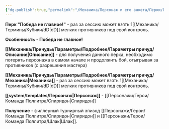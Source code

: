 ```yaml
---
{"dg-publish":true,"permalink":"/Механика/Персонаж и его анкета/Перки/Победа не главное!/","noteIcon":"","created":"2025-08-21T13:47:35.683+03:00","updated":"2025-09-24T17:18:07.714+03:00"}
---
```



**Перк "Победа не главное!"** - раз за сессию может взять 1[[Механика/Термины/Кубики/dD\|dD]] мелких противников под свой контроль.  

**Особенность** - **Победа не главное!**

**[[Механика/Причуды/Параметры/Подробнее/Параметры причуд/Описание\|Описание]]** - для получения данного перка, необходимо потерять персонажа в самом начале и продолжить бой, отыгрывая за противников (с разрешения мастера)

**[[Механика/Причуды/Параметры/Подробнее/Параметры причуд/Механика\|Механика]]** - раз за сессию может взять 1[[Механика/Термины/Кубики/dD\|dD]] мелких противников под свой контроль.  

**[[system/templates/Персонаж\|Персонаж]]** - [[Персонажи/Герои/Команда Поллитра/Спиридон\|Спиридон]]

**Получение** - филлерный турнирный эпизод [[Персонажи/Герои/Команда Поллитра/Спиридон\|Спиридон]] и [[Персонажи/Герои/Команда Поллитра/Шлак\|Шлак]]. 